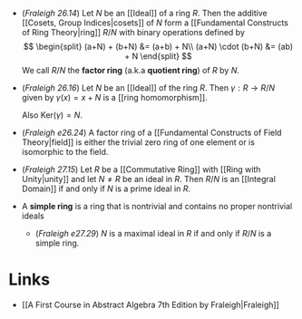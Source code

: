 * (*Fraleigh 26.14*)  Let $N$ be an [[Ideal]] of a ring $R$. Then the additive [[Cosets, Group Indices|cosets]] of $N$ form a [[Fundamental Constructs of Ring Theory|ring]] $R/N$ with binary operations defined by
  $$
  \begin{split}
  (a+N) + (b+N) &= (a+b) + N\\
  (a+N) \cdot (b+N) &= (ab) + N
  \end{split}
  $$
  We call $R/N$ the **factor ring** (a.k.a **quotient ring**) of $R$ by $N$.

* (*Fraleigh 26.16*) Let $N$ be an [[Ideal]] of the ring $R$.  Then $\gamma:R\to R/N$ given by $\gamma(x)=x+N$ is a [[ring homomorphism]].
  
  Also $\text{Ker}(\gamma)=N$.

* (*Fraleigh e26.24*) A factor ring of a [[Fundamental Constructs of Field Theory|field]] is either the trivial zero ring of one element or is isomorphic to the field.

* (*Fraleigh 27.15*) Let $R$ be a [[Commutative Ring]] with [[Ring with Unity|unity]] and let $N\ne R$ be an ideal in $R$. Then $R/N$ is an [[Integral Domain]] if and only if $N$ is a prime ideal in $R$.

* A **simple ring** is a ring that is nontrivial and contains no proper nontrivial ideals
	* (*Fraleigh e27.29*) $N$ is a maximal ideal in $R$ if and only if $R/N$ is a simple ring.
# Links
* [[A First Course in Abstract Algebra 7th Edition by Fraleigh|Fraleigh]]